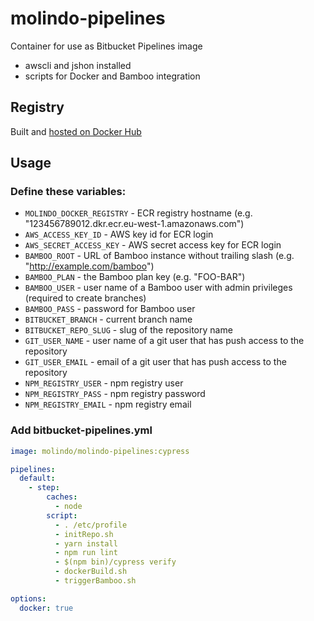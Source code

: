 # molindo-pipelines

Container for use as Bitbucket Pipelines image

- awscli and jshon installed
- scripts for Docker and Bamboo integration

## Registry

Built and [hosted on Docker Hub](https://hub.docker.com/r/molindo/molindo-pipelines/)

## Usage

### Define these variables:

- `MOLINDO_DOCKER_REGISTRY` - ECR registry hostname (e.g. "123456789012.dkr.ecr.eu-west-1.amazonaws.com")
- `AWS_ACCESS_KEY_ID` - AWS key id for ECR login
- `AWS_SECRET_ACCESS_KEY` - AWS secret access key for ECR login
- `BAMBOO_ROOT` - URL of Bamboo instance without trailing slash (e.g. "http://example.com/bamboo")
- `BAMBOO_PLAN` - the Bamboo plan key (e.g. "FOO-BAR")
- `BAMBOO_USER` - user name of a Bamboo user with admin privileges (required to create branches)
- `BAMBOO_PASS` - password for Bamboo user
- `BITBUCKET_BRANCH` - current branch name
- `BITBUCKET_REPO_SLUG` - slug of the repository name
- `GIT_USER_NAME` - user name of a git user that has push access to the repository
- `GIT_USER_EMAIL` - email of a git user that has push access to the repository
- `NPM_REGISTRY_USER` - npm registry user
- `NPM_REGISTRY_PASS` - npm registry password
- `NPM_REGISTRY_EMAIL` - npm registry email


### Add bitbucket-pipelines.yml

```yml
image: molindo/molindo-pipelines:cypress

pipelines:
  default:
    - step:
        caches:
          - node
        script:
          - . /etc/profile
          - initRepo.sh
          - yarn install
          - npm run lint
          - $(npm bin)/cypress verify
          - dockerBuild.sh
          - triggerBamboo.sh

options:
  docker: true
```
